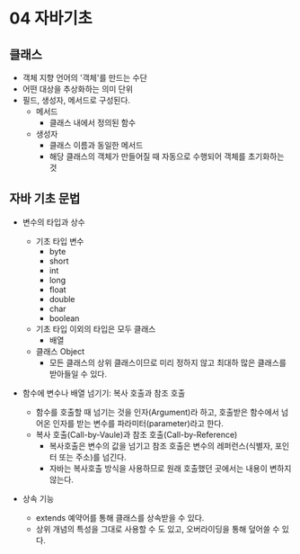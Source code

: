 # 04 자바기초

## 클래스

- 객체 지향 언어의 '객체'를 만드는 수단
- 어떤 대상을 추상화하는 의미 단위
- 필드, 생성자, 메서드로 구성된다.
  - 메서드
    - 클래스 내에서 정의된 함수
  - 생성자 
    - 클래스 이름과 동일한 메서드
    - 해당 클래스의 객체가 만들어질 때 자동으로 수행되어 객체를 초기화하는 것



## 자바 기초 문법

- 변수의 타입과 상수
  - 기초 타입 변수
    - byte
    - short
    - int
    - long
    - float
    - double
    - char
    - boolean
  - 기초 타입 이외의 타입은 모두 클래스
    - 배열
  - 클래스 Object
    - 모든 클래스의 상위 클래스이므로 미리 정하지 않고 최대하 많은 클래스를 받아들일 수 있다. 
- 함수에 변수나 배열 넘기기: 복사 호출과 참조 호출
  - 함수를 호출할 때 넘기는 것을 인자(Argument)라 하고, 호출받은 함수에서 넘어온 인자를 받는 변수를 파라미터(parameter)라고 한다. 
  - 복사 호출(Call-by-Vaule)과 참조 호출(Call-by-Reference)
    - 복사호출은 변수의 값을 넘기고 참조 호출은 변수의 레퍼런스(식별자, 포인터 또는 주소)를 넘긴다.
    - 자바는 복사호출 방식을 사용하므로 원래 호출했던 곳에서는 내용이 변하지 않는다.

- 상속 기능 
  - extends 예약어를 통해 클래스를 상속받을 수 있다. 
  - 상위 개념의 특성을 그대로 사용할 수 도 있고, 오버라이딩을 통해 덮어쓸 수 있다. 
